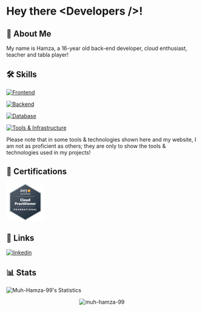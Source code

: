 # Hey there &#60;Developers /&#62;! 

## 🚀 About Me

My name is Hamza, a 16-year old back-end developer, cloud enthusiast, teacher and tabla player! 

## 🛠 Skills
[![Frontend](https://skillicons.dev/icons?i=html,css,js,react&theme=dark)](https://skillicons.dev)

[![Backend](https://skillicons.dev/icons?i=nodejs,express,python,fastapi,discordbots,&theme=dark)](https://skillicons.dev)

[![Database](https://skillicons.dev/icons?i=mongodb,postgres&theme=dark)](https://skillicons.dev)

[![Tools & Infrastructure](https://skillicons.dev/icons?i=vscode,docker,aws,figma&theme=dark)](https://skillicons.dev)

Please note that in some tools & technologies shown here and my website, I am not as proficient as others; they are only to show the tools & technologies used in my projects!

## 🏅 Certifications
<div>
<img src="./certifications/aws-ccp.png" width=100>
</div>

## 🔗 Links
[![linkedin](https://img.shields.io/badge/linkedin-0A66C2?style=for-the-badge&logo=linkedin&logoColor=white)](https://www.linkedin.com/in/muhammad-hamza-18bb1a21b/)

## 📊 Stats
![Muh-Hamza-99's Statistics](https://github-readme-stats.vercel.app/api?username=Muh-Hamza-99&show_icons=true&theme=tokyonight)

<p align="center"> <img src="https://komarev.com/ghpvc/?username=muh-hamza-99&label=Profile%20views&color=0e75b6&style=flat" alt="muh-hamza-99" /> </p>

